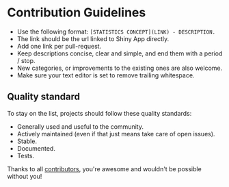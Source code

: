 # Contribution Guidelines

* Use the following format: `[STATISTICS CONCEPT](LINK) - DESCRIPTION.`
* The link should be the url linked to Shiny App directly.
* Add one link per pull-request.
* Keep descriptions concise, clear and simple, and end them with a period / stop.
* New categories, or improvements to the existing ones are also welcome.
* Make sure your text editor is set to remove trailing whitespace.

## Quality standard

To stay on the list, projects should follow these quality standards:

* Generally used and useful to the community.
* Actively maintained (even if that just means take care of open issues).
* Stable.
* Documented.
* Tests.

Thanks to all [contributors](https://github.com/huyingjie/Awesome-shiny-apps-for-basic-statistics/graphs/contributors), you're awesome and wouldn't be possible without you!
